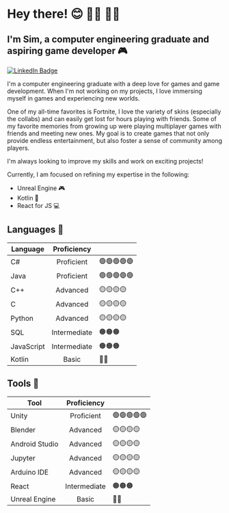 # Hey there! 😊 🏳️‍⚧️ 🏳️‍🌈
## I'm Sim, a computer engineering graduate and aspiring game developer 🎮

[![LinkedIn Badge](https://img.shields.io/badge/LinkedIn-Profile-informational?style=flat-square&logo=linkedin&logoColor=white&color=0D76A8)](https://www.linkedin.com/in/sim-sealy/)

I'm a computer engineering graduate with a deep love for games and game development. When I'm not working on my projects, I love immersing myself in games and experiencing new worlds. 

One of my all-time favorites is Fortnite, I love the variety of skins (especially the collabs) and can easily get lost for hours playing with friends. Some of my favorite memories from growing up were playing multiplayer games with friends and meeting new ones. My goal is to create games that not only provide endless entertainment, but also foster a sense of community among players. 

I'm always looking to improve my skills and work on exciting projects!

Currently, I am focused on refining my expertise in the following:
- Unreal Engine 🎮
- Kotlin 📱
- React for JS 💻

## Languages 💬

| Language       | Proficiency   ||
| -------------  |:-------------:|---|
| C#             | Proficient    |🟢🟢🟢🟢🟢|
| Java           | Proficient    |🟢🟢🟢🟢🟢|
| C++            | Advanced      |🟡🟡🟡🟡|
| C              | Advanced      |🟡🟡🟡🟡|
| Python         | Advanced      |🟡🟡🟡🟡|
| SQL            | Intermediate  |🟠🟠🟠|
| JavaScript     | Intermediate  |🟠🟠🟠|
| Kotlin         | Basic         |🔴🔴|

## Tools 🔧

| Tool           | Proficiency   ||
| -------------  |:-------------:|---|
| Unity          | Proficient    |🟢🟢🟢🟢🟢|
| Blender        | Advanced      |🟡🟡🟡🟡|
| Android Studio | Advanced      |🟡🟡🟡🟡|
| Jupyter        | Advanced      |🟡🟡🟡🟡|
| Arduino IDE    | Advanced      |🟡🟡🟡🟡|
| React          | Intermediate  |🟠🟠🟠|
| Unreal Engine  | Basic         |🔴🔴|
